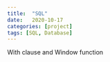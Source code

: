 ```yaml
---
title:  "SQL"
date:   2020-10-17
categories: [project]
tags: [SQL, Database]
---
```


With clause and Window function

